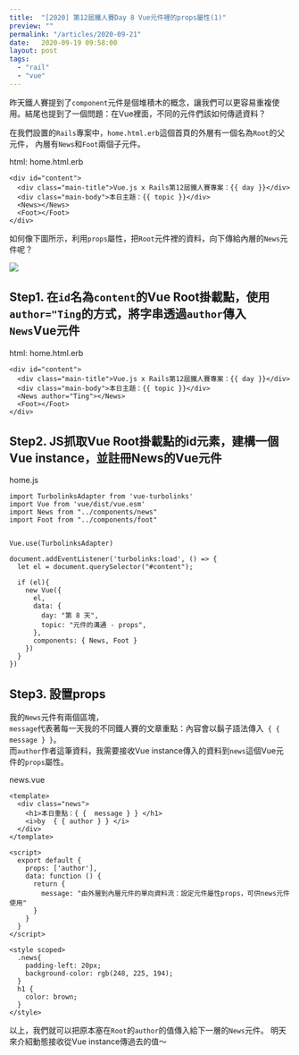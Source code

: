 ```yaml
---
title:  "[2020] 第12屆鐵人賽Day 8 Vue元件裡的props屬性(1)"
preview: ""
permalink: "/articles/2020-09-21"
date:   2020-09-19 09:58:00
layout: post
tags: 
  - "rail"
  - "vue"    
---
```


昨天鐵人賽提到了`component`元件是個堆積木的概念，讓我們可以更容易重複使用。結尾也提到了一個問題：在Vue裡面，不同的元件們該如何傳遞資料？
<!-- more -->

在我們設置的`Rails`專案中，`home.html.erb`這個首頁的外層有一個名為`Root`的父元件，
內層有`News`和`Foot`兩個子元件。

html: home.html.erb
```
<div id="content">
  <div class="main-title">Vue.js x Rails第12屆鐵人賽專案：{{ day }}</div>
  <div class="main-body">本日主題：{{ topic }}</div>
  <News></News>
  <Foot></Foot>
</div>
```

如何像下圖所示，利用`props`屬性，把`Root`元件裡的資料，向下傳給內層的`News`元件呢？

![](https://i.imgur.com/zezvqRT.png)



## Step1. 在`id`名為`content`的Vue Root掛載點，使用`author="Ting`的方式，將字串透過`author`傳入`News`Vue元件

html: home.html.erb
```
<div id="content">
  <div class="main-title">Vue.js x Rails第12屆鐵人賽專案：{{ day }}</div>
  <div class="main-body">本日主題：{{ topic }}</div>
  <News author="Ting"></News>
  <Foot></Foot>
</div>
```

## Step2. JS抓取Vue Root掛載點的id元素，建構一個Vue instance，並註冊News的Vue元件

home.js
```
import TurbolinksAdapter from 'vue-turbolinks'
import Vue from 'vue/dist/vue.esm'
import News from "../components/news"
import Foot from "../components/foot"


Vue.use(TurbolinksAdapter)

document.addEventListener('turbolinks:load', () => {
  let el = document.querySelector("#content");

  if (el){
    new Vue({
      el,
      data: {
        day: "第 8 天",
        topic: "元件的溝通 - props",
      },
      components: { News, Foot }
    })    
  }
})
```


## Step3. 設置props



我的`News`元件有兩個區塊，  
`message`代表著每一天我的不同鐵人賽的文章重點：內容會以鬍子語法傳入` { { message } }`。  
而`author`作者這筆資料，我需要接收Vue instance傳入的資料到`news`這個Vue元件的`props`屬性。  


news.vue
```
<template>
  <div class="news">
    <h1>本日重點：{ {  message } } </h1>
    <i>by  { { author } } </i>
  </div>
</template>

<script>
  export default { 
    props: ['author'],    
    data: function () {
      return {
        message: "由外層到內層元件的單向資料流：設定元件屬性props，可供news元件使用"
      }
    }
  }
</script>

<style scoped>
  .news{
    padding-left: 20px;
    background-color: rgb(248, 225, 194);
  }
  h1 {
    color: brown;
  }
</style>
```

以上，我們就可以把原本塞在`Root`的`author`的值傳入給下一層的`News`元件。
明天來介紹動態接收從Vue instance傳過去的值～





